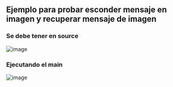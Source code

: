 ## Ejemplo para probar esconder mensaje en imagen y recuperar mensaje de imagen
### Se debe tener en source
![image](https://github.com/user-attachments/assets/0826c99f-8074-4bc6-abb5-5f3330976948)
### Ejecutando el main
![image](https://github.com/user-attachments/assets/9ef8a47e-6be0-49c8-9b52-c203fda13455)
